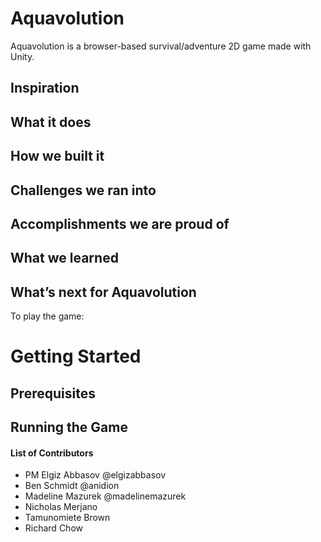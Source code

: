 # Aquavolution
Aquavolution is a browser-based survival/adventure 2D game made with Unity.

## Inspiration 
## What it does 
## How we built it
## Challenges we ran into 
## Accomplishments we are proud of
## What we learned
## What’s next for Aquavolution

To play the game:

# Getting Started
## Prerequisites

## Running the Game

#### List of Contributors
- PM Elgiz Abbasov @elgizabbasov
- Ben Schmidt @anidion
- Madeline Mazurek @madelinemazurek
- Nicholas Merjano
- Tamunomiete Brown
- Richard Chow
